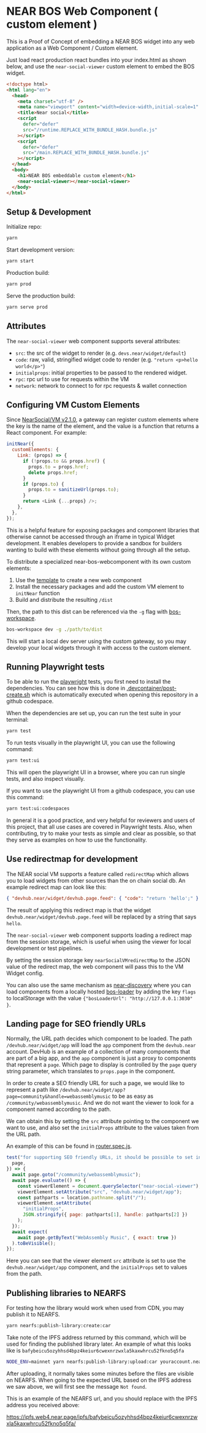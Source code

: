 # NEAR BOS Web Component ( custom element )

This is a Proof of Concept of embedding a NEAR BOS widget into any web application as a Web Component / Custom element.

Just load react production react bundles into your index.html as shown below, and use the `near-social-viewer` custom element to embed the BOS widget.

```html
<!doctype html>
<html lang="en">
  <head>
    <meta charset="utf-8" />
    <meta name="viewport" content="width=device-width,initial-scale=1" />
    <title>Near social</title>
    <script
      defer="defer"
      src="/runtime.REPLACE_WITH_BUNDLE_HASH.bundle.js"
    ></script>
    <script
      defer="defer"
      src="/main.REPLACE_WITH_BUNDLE_HASH.bundle.js"
    ></script>
  </head>
  <body>
    <h1>NEAR BOS embeddable custom element</h1>
    <near-social-viewer></near-social-viewer>
  </body>
</html>
```

## Setup & Development

Initialize repo:

```cmd
yarn
```

Start development version:

```cmd
yarn start
```

Production build:

```cmd
yarn prod
```

Serve the production build:

```cmd
yarn serve prod
```

## Attributes

The `near-social-viewer` web component supports several attributes:

- `src`: the src of the widget to render (e.g. `devs.near/widget/default`)
- `code`: raw, valid, stringified widget code to render (e.g. `"return <p>hello world</p>"`)
- `initialprops`: initial properties to be passed to the rendered widget.
- `rpc`: rpc url to use for requests within the VM
- `network`: network to connect to for rpc requests & wallet connection

## Configuring VM Custom Elements

Since [NearSocial/VM v2.1.0](https://github.com/NearSocial/VM/blob/master/CHANGELOG.md#210), a gateway can register custom elements where the key is the name of the element, and the value is a function that returns a React component. For example:

```javascript
initNear({
  customElements: {
    Link: (props) => {
      if (!props.to && props.href) {
        props.to = props.href;
        delete props.href;
      }
      if (props.to) {
        props.to = sanitizeUrl(props.to);
      }
      return <Link {...props} />;
    },
  },
});
```

This is a helpful feature for exposing packages and component libraries that otherwise cannot be accessed through an iframe in typical Widget development. It enables developers to provide a sandbox for builders wanting to build with these elements without going through all the setup.

To distribute a specialized near-bos-webcomponent with its own custom elements:

1. Use the [template](https://github.com/new?template_name=near-bos-webcomponent&template_owner=NEARBuilders) to create a new web component
2. Install the necessary packages and add the custom VM element to `initNear` function
3. Build and distribute the resulting `/dist`

Then, the path to this dist can be referenced via the `-g` flag with [bos-workspace](https://github.com/nearbuilders/bos-workspace).

```cmd
bos-workspace dev -g ./path/to/dist
```

This will start a local dev server using the custom gateway, so you may develop your local widgets through it with access to the custom element.

## Running Playwright tests

To be able to run the [playwright](https://playwright.dev) tests, you first need to install the dependencies. You can see how this is done in [.devcontainer/post-create.sh](./.devcontainer/post-create.sh) which is automatically executed when opening this repository in a github codespace.

When the dependencies are set up, you can run the test suite in your terminal:

```bash
yarn test
```

To run tests visually in the playwright UI, you can use the following command:

```bash
yarn test:ui
```

This will open the playwright UI in a browser, where you can run single tests, and also inspect visually.

If you want to use the playwright UI from a github codespace, you can use this command:

```bash
yarn test:ui:codespaces
```

In general it is a good practice, and very helpful for reviewers and users of this project, that all use cases are covered in Playwright tests. Also, when contributing, try to make your tests as simple and clear as possible, so that they serve as examples on how to use the functionality.

## Use redirectmap for development

The NEAR social VM supports a feature called `redirectMap` which allows you to load widgets from other sources than the on chain social db. An example redirect map can look like this:

```json
{ "devhub.near/widget/devhub.page.feed": { "code": "return 'hello';" } }
```

The result of applying this redirect map is that the widget `devhub.near/widget/devhub.page.feed` will be replaced by a string that says `hello`.

The `near-social-viewer` web component supports loading a redirect map from the session storage, which is useful when using the viewer for local development or test pipelines.

By setting the session storage key `nearSocialVMredirectMap` to the JSON value of the redirect map, the web component will pass this to the VM Widget config.

You can also use the same mechanism as [near-discovery](https://github.com/near/near-discovery/) where you can load components from a locally hosted [bos-loader](https://github.com/near/bos-loader) by adding the key `flags` to localStorage with the value `{"bosLoaderUrl": "http://127.0.0.1:3030" }`.

## Landing page for SEO friendly URLs

Normally, the URL path decides which component to be loaded. The path `/devhub.near/widget/app` will load the `app` component from the `devhub.near` account. DevHub is an example of a collection of many components that are part of a big app, and the `app` component is just a proxy to components that represent a `page`. Which page to display is controlled by the `page` query string parameter, which translates to `props.page` in the component.

In order to create a SEO friendly URL for such a page, we would like to represent a path like `/devhub.near/widget/app?page=community&handle=webassemblymusic` to be as easy as `/community/webassemblymusic`. And we do not want the viewer to look for a component named according to the path.

We can obtain this by setting the `src` attribute pointing to the component we want to use, and also set the `initialProps` attribute to the values taken from the URL path.

An example of this can be found in [router.spec.js](./playwright-tests/tests/router.spec.js).

```javascript
test("for supporting SEO friendly URLs, it should be possible to set initialProps and src widget from any path", async ({
  page,
}) => {
  await page.goto("/community/webassemblymusic");
  await page.evaluate(() => {
    const viewerElement = document.querySelector("near-social-viewer");
    viewerElement.setAttribute("src", "devhub.near/widget/app");
    const pathparts = location.pathname.split("/");
    viewerElement.setAttribute(
      "initialProps",
      JSON.stringify({ page: pathparts[1], handle: pathparts[2] })
    );
  });
  await expect(
    await page.getByText("WebAssembly Music", { exact: true })
  ).toBeVisible();
});
```

Here you can see that the viewer element `src` attribute is set to use the `devhub.near/widget/app` component, and the `initialProps` set to values from the path.

## Publishing libraries to NEARFS

For testing how the library would work when used from CDN, you may publish it to NEARFS.

```bash
yarn nearfs:publish-library:create:car
```

Take note of the IPFS address returned by this command, which will be used for finding the published library later. An example of what this looks like is `bafybeicu5ozyhhsd4bpz4keiur6cwexnrzwxla5kaxwhrcu52fkno5q5fa`

```bash
NODE_ENV=mainnet yarn nearfs:publish-library:upload:car youraccount.near
```

After uploading, it normally takes some minutes before the files are visible on NEARFS. When going to the expected URL based on the IPFS address we saw above, we will first see the message `Not found`.

This is an example of the NEARFS url, and you should replace with the IPFS address you received above:

<https://ipfs.web4.near.page/ipfs/bafybeicu5ozyhhsd4bpz4keiur6cwexnrzwxla5kaxwhrcu52fkno5q5fa/>
